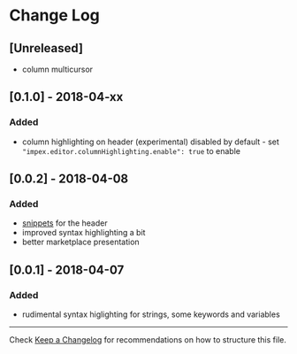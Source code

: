 # Change Log

## [Unreleased]

* column multicursor

## [0.1.0] - 2018-04-xx

### Added

* column highlighting on header (experimental) disabled by default - set `"impex.editor.columnHighlighting.enable": true` to enable

## [0.0.2] - 2018-04-08

### Added

* [snippets](docs/Snippets.md) for the header
* improved syntax highlighting a bit
* better marketplace presentation

## [0.0.1] - 2018-04-07

### Added

* rudimental syntax higlighting for strings, some keywords and variables

---
Check [Keep a Changelog](http://keepachangelog.com/) for recommendations on how to structure this file.
